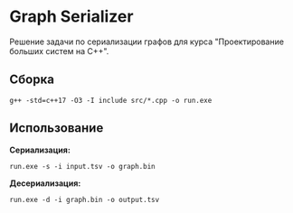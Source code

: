 # Graph Serializer

Решение задачи по сериализации графов для курса "Проектирование больших систем на C++".

## Сборка
```
g++ -std=c++17 -O3 -I include src/*.cpp -o run.exe
```
## Использование

**Сериализация:**
```
run.exe -s -i input.tsv -o graph.bin
```

**Десериализация:**
```
run.exe -d -i graph.bin -o output.tsv
```
